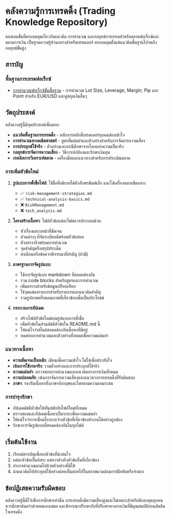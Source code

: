 # คลังความรู้การเทรดดิ้ง (Trading Knowledge Repository)

คอลเลคชั่นที่ครอบคลุมเกี่ยวกับแนวคิด การคำนวณ และกลยุทธ์การเทรดสำหรับตลาดฟอเร็กซ์และตลาดการเงิน เป็นฐานความรู้ส่วนกลางสำหรับเทรดเดอร์ ครอบคลุมตั้งแต่แนวคิดพื้นฐานไปจนถึงกลยุทธ์ขั้นสูง

## สารบัญ

### พื้นฐานการเทรดฟอเร็กซ์

- [การคำนวณฟอเร็กซ์ขั้นพื้นฐาน](forex-basic-calculation.md) - การคำนวณ Lot Size, Leverage, Margin, Pip และ Point สำหรับ EUR/USD และคู่สกุลเงินอื่นๆ

## วัตถุประสงค์

คลังความรู้นี้มีจุดประสงค์เพื่อมอบ:

- **แนวคิดพื้นฐานการเทรดดิ้ง** - หลักการหลักที่เทรดเดอร์ทุกคนต้องเข้าใจ
- **การคำนวณทางคณิตศาสตร์** - สูตรที่แม่นยำและตัวอย่างสำหรับการจัดการความเสี่ยง
- **การประยุกต์ใช้จริง** - ตัวอย่างและกรณีศึกษาจากโลกแห่งความเป็นจริง
- **กลยุทธ์การจัดการความเสี่ยง** - วิธีการปกป้องและรักษาเงินทุน
- **เทคนิคการวิเคราะห์ตลาด** - เครื่องมือและแนวทางสำหรับการประเมินตลาด

### การเพิ่มหัวข้อใหม่

1. **รูปแบบการตั้งชื่อไฟล์**: ใช้ชื่อที่อธิบายได้ตัวอักษรพิมพ์เล็ก และใส่เครื่องหมายขีดกลาง
   - ✅ `risk-management-strategies.md`
   - ✅ `technical-analysis-basics.md`
   - ❌ `RiskManagement.md`
   - ❌ `tech_analysis.md`

2. **โครงสร้างเนื้อหา**: ไฟล์หัวข้อแต่ละไฟล์ควรประกอบด้วย:
   - หัวเรื่องและบทนำที่ชัดเจน
   - ส่วนต่างๆ ที่จัดระเบียบดีพร้อมหัวข้อย่อย
   - ตัวอย่างจริงพร้อมการคำนวณ
   - จุดสำคัญหรือสรุปประเด็น
   - คำเตือนหรือข้อควรพิจารณาที่สำคัญ (ถ้ามี)

3. **มาตรฐานการจัดรูปแบบ**:
   - ใช้การจัดรูปแบบ markdown ที่สอดคล้องกัน
   - รวม code blocks สำหรับสูตรและการคำนวณ
   - เพิ่มตารางสำหรับข้อมูลเปรียบเทียบ
   - ใช้จุดแสดงรายการสำหรับรายการและแนวคิดสำคัญ
   - รวมรูปภาพหรือแผนภาพที่เกี่ยวข้องเมื่อเป็นประโยชน์

4. **กระบวนการอัปเดต**:
   - สร้างไฟล์หัวข้อใหม่ตามรูปแบบการตั้งชื่อ
   - เพิ่มหัวข้อในส่วนดัชนีหัวข้อใน README.md นี้
   - ให้แน่ใจว่าสไตล์สอดคล้องกับเนื้อหาที่มีอยู่
   - ทดสอบการคำนวณและตัวอย่างทั้งหมดเพื่อความแม่นยำ

### แนวทางเนื้อหา

- **ความชัดเจนเป็นหลัก**: เขียนเพื่อความเข้าใจ ไม่ใช่เพื่อประทับใจ
- **เน้นการใช้งานจริง**: รวมตัวอย่างและการประยุกต์ใช้จริง
- **ความแม่นยำ**: ตรวจสอบการคำนวณและแนวคิดทางการเงินทั้งหมด
- **ความปลอดภัย**: เน้นการจัดการความเสี่ยงและแนวทางการเทรดดิ้งที่รับผิดชอบ
- **ภาษา**: รองรับเนื้อหาทั้งภาษาอังกฤษและไทยตามความเหมาะสม

### การบำรุงรักษา

- อัปเดตดัชนีหัวข้อให้ทันสมัยกับไฟล์ใหม่ทั้งหมด
- ตรวจสอบและอัปเดตเนื้อหาเป็นระยะเพื่อความแม่นยำ
- ให้แน่ใจว่าการเชื่อมโยงระหว่างหัวข้อที่เกี่ยวข้องทำงานได้อย่างถูกต้อง
- รักษาการจัดรูปแบบที่สอดคล้องกันในทุกไฟล์

## เริ่มต้นใช้งาน

1. เรียกฝสารบัญเพื่อหาหัวข้อที่น่าสนใจ
2. แต่ละหัวข้อเป็นอิสระ แต่อาจอ้างอิงหัวข้ออื่นที่เกี่ยวข้อง
3. ทำการคำนวณตามไปด้วยตัวอย่างที่มีให้
4. นำแนวคิดไปประยุกต์ใช้อย่างค่อยเป็นค่อยไปในสภาพแวดล้อมการฝึกหัดหรือจำลอง

## ข้อปฏิเสธความรับผิดชอบ

คลังความรู้นี้มีไว้เพื่อการศึกษาเท่านั้น การเทรดดิ้งมีความเสี่ยงสูงและไม่เหมาะสำหรับนักลงทุนทุกคน ควรศึกษาค้นคว้าด้วยตนเองเสมอ และพิจารณาปรึกษากับที่ปรึกษาทางการเงินที่มีคุณสมบัติก่อนตัดสินใจเทรดดิ้ง

